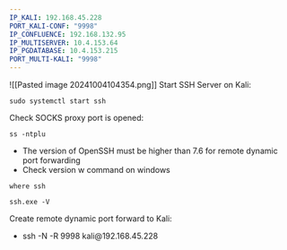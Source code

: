 ```yaml
---
IP_KALI: 192.168.45.228
PORT_KALI-CONF: "9998"
IP_CONFLUENCE: 192.168.132.95
IP_MULTISERVER: 10.4.153.64
IP_PGDATABASE: 10.4.153.215
PORT_MULTI-KALI: "9998"
---
```

![[Pasted image 20241004104354.png]]
Start SSH Server on Kali:
```
sudo systemctl start ssh
```

Check SOCKS proxy port is opened:
```
ss -ntplu
```

- The version of OpenSSH must be higher than 7.6 for remote dynamic port forwarding
- Check version w command on windows
```
where ssh
```

```
ssh.exe -V
```

Create remote dynamic port forward to Kali:
- ssh -N -R <span id="PORT_MULTI-KALI"/>9998<span type="end"/> kali@<span id="IP_KALI"/>192.168.45.228<span type="end"/>
